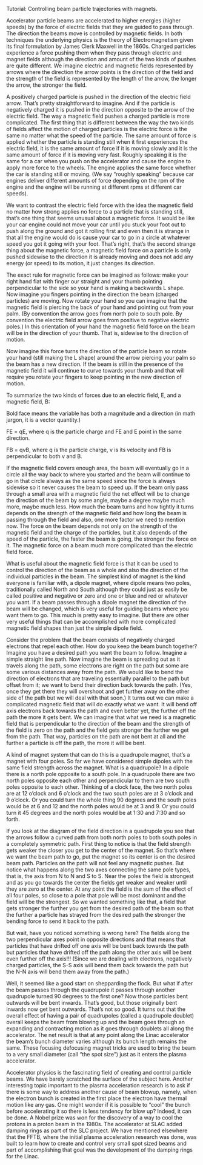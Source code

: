 
Tutorial: Controlling beam particle trajectories with magnets.

Accelerator particle beams are accelerated to higher energies (higher speeds) by the force of electric fields that they are guided to pass through. The direction the beams move is controlled by magnetic fields. In both techniques the underlying physics is the theory of Electromagnetism given its final formulation by James Clerk Maxwell in the 1860s. Charged particles experience a force pushing them when they pass through electric and magnet fields although the direction and amount of the two kinds of pushes are quite different. We imagine electric and magnetic fields represented by arrows where the direction the arrow points is the direction of the field and the strength of the field is represented by the length of the arrow, the longer the arrow, the stronger the field. 

A positively charged particle is pushed in the direction of the electric field arrow. That’s pretty straightforward to imagine. And if the particle is negatively charged it is pushed in the direction opposite to the arrow of the electric field. The way a magnetic field pushes a charged particle is more complicated. The first thing that is different between the way the two kinds of fields affect the motion of charged particles is the electric force is the same no matter what the speed of the particle. The same amount of force is applied whether the particle is standing still when it first experiences the electric field, it is the same amount of force if it is moving slowly and it is the same amount of force if it is moving very fast. Roughly speaking it is the same for a car when you push on the accelerator and cause the engine to apply more force to the wheels. The engine applies the same force whether the car is standing still or moving. (We say “roughly speaking” because car engines deliver different amounts of force depending on the rpm of the engine and the engine will be running at different rpms at different car speeds). 

We want to contrast the electric field force with the idea the magnetic field no matter how strong applies no force to a particle that is standing still, that’s one thing that seems unusual about a magnetic force. It would be like your car engine could not move your car until you stuck your foot out to push along the ground and got it rolling first and even then it is strange in that all the engine would do is cause your car to go in a circle at whatever speed you got it going with your foot. That’s right, that’s the second strange thing about the magnetic force, a magnetic field force on a particle is only pushed sidewise to the direction it is already moving and does not add any energy (or speed) to its motion, it just changes its direction. 

The exact rule for magnetic force can be imagined as follows: make your right hand flat with finger our straight and your thumb pointing perpendicular to the side so your hand is making a backwards L shape. Now imagine you fingers pointing in the direction the beam (charged particles) are moving. Now rotate your hand so you can imagine that the magnetic field is piercing the back of your hand and pointing out from your palm. (By convention the arrow goes from north pole to south pole. By convention the electric field arrow goes from positive to negative electric poles.) In this orientation of your hand the magnetic field force on the beam will be in the direction of your thumb. That is, sidewise to the direction of motion. 

Now imagine this force turns the direction of the particle beam so rotate your hand (still making the L shape) around the arrow piercing your palm so the beam has a new direction. If the beam is still in the presence of the magnetic field it will continue to curve towards your thumb and that will require you rotate your fingers to keep pointing in the new direction of motion. 

To summarize the two kinds of forces due to an electric field, E, and a magnetic field, B: 

Bold face means the variable has both a magnitude and a direction (in math jargon, it is a vector quantity.)

FE = qE, where q is the particle charge and FE and E point in the same direction.

FB = qvB, where q is the particle charge, v is its velocity and FB is perpendicular to both v and B.

If the magnetic field covers enough area, the beam will eventually go in a circle all the way back to where you started and the beam will continue to go in that circle always as the same speed since the force is always sidewise so it never causes the beam to speed up. If the beam only pass through a small area with a magnetic field the net effect will be to change the direction of the beam by some angle, maybe a degree maybe much more, maybe much less. How much the beam turns and how tightly it turns depends on the strength of the magnetic field and how long the beam is passing through the field and also, one more factor we need to mention now. The force on the beam depends not only on the strength of the magnetic field and the charge of the particles, but it also depends of the speed of the particle, the faster the beam is going, the stronger the force on it. The magnetic force on a beam much more complicated than the electric field force. 

What is useful about the magnetic field force is that it can be used to control the direction of the beam as a whole and also the direction of the individual particles in the beam. The simplest kind of magnet is the kind everyone is familiar with, a dipole magnet, where dipole means two poles, traditionally called North and South although they could just as easily be called positive and negative or zero and one or blue and red or whatever you want. If a beam passes through a dipole magnet the direction of the beam will be changed, which is very useful for guiding beams where you want them to go. This much is pretty easy to imagine. But there are other very useful things that can be accomplished with more complicated magnetic field shapes than just the simple dipole field. 

Consider the problem that the beam consists of negatively charged electrons that repel each other. How do you keep the beam bunch together? Imagine you have a desired path you want the beam to follow. Imagine a simple straight line path. Now imagine the beam is spreading out as it travels along the path, some electrons are right on the path but some are some various distances away from the path. We would like to bend the direction of electrons that are traveling essentially parallel to the path but offset from it; we want to bend their direction back towards the path. (Yes, once they get there they will overshoot and get further away on the other side of the path but we will deal with that soon.) It turns out we can make a complicated magnetic field that will do exactly what we want. It will bend off axis electrons back towards the path and even better yet, the further off the path the more it gets bent. We can imagine that what we need is a magnetic field that is perpendicular to the direction of the beam and the strength of the field is zero on the path and the field gets stronger the further we get from the path. That way, particles on the path are not bent at all and the further a particle is off the path, the more it will be bent. 

A kind of magnet system that can do this is a quadrupole magnet, that’s a magnet with four poles. So far we have considered simple dipoles with the same field strength across the magnet. What is a quadrupole? In a dipole there is a north pole opposite to a south pole. In a quadrupole there are two north poles opposite each other and perpendicular to them are two south poles opposite to each other. Thinking of a clock face, the two north poles are at 12 o’clock and 6 o’clock and the two south poles are at 3 o’clock and 9 o’clock. Or you could turn the whole thing 90 degrees and the south poles would be at 6 and 12 and the north poles would be at 3 and 9. Or you could turn it 45 degrees and the north poles would be at 1:30 and 7:30 and so forth. 

If you look at the diagram of the field direction in a quadrupole you see that the arrows follow a curved path from both north poles to both south poles in a completely symmetric path. First thing to notice is that the field strength gets weaker the closer you get to the center of the magnet. So that’s where we want the beam path to go, put the magnet so its center is on the desired beam path. Particles on the path will not feel any magnetic pushes. But notice what happens along the two axes connecting the same pole types, that is, the axis from N to N and S to S. Near the poles the field is strongest and as you go towards the center the fields get weaker and weaker until they are zero at the center. At any point the field is the sum of the effect of all four poles, so close to a pole that pole will be most dominant and the field will be the strongest. So we wanted something like that, a field that gets stronger the further you get from the desired path of the beam so that the further a particle has strayed from the desired path the stronger the bending force to send it back to the path. 

But wait, have you noticed something is wrong here? The fields along the two perpendicular axes point in opposite directions and that means that particles that have drifted off one axis will be bent back towards the path but particles that have drifted off the path along the other axis will be bent even further off the axis!!! (Since we are dealing with electrons, negatively charged particles, the S-S axis will bend them back towards the path but the N-N axis will bend them away from the path.) 

Well, it seemed like a good start on shepparding the flock. But what if after the beam passes through the quadrupole it passes through another quadrupole turned 90 degrees to the first one? Now those particles bent outwards will be bent inwards. That’s good, but those originally bent inwards now get bent outwards. That’s not so good. It turns out that the overall effect of having a pair of quadrupoles (called a quadrupole doublet) overall keeps the beam from blowing up and the beam goes through an expanding and contracting motion as it goes through doublets all along the accelerator. The net result is that at any point along the Linac accelerator the beam’s bunch diameter varies although its bunch length remains the same. These focusing defocusing magnet tricks are used to bring the beam to a very small diameter (call “the spot size”) just as it enters the plasma accelerator. 

Accelerator physics is the fascinating field of creating and control particle beams. We have barely scratched the surface of the subject here. Another interesting topic important to the plasma acceleration research is to ask if there is some way to address another cause of beam blowup, namely, when the electron bunch is created in the first place the electron have thermal motion like any gas. One might wonder if it is possible to “cool” the bunch before accelerating it so there is less tendency for blow up? Indeed, it can be done. A Nobel prize was won for the discovery of a way to cool the protons in a proton beam in the 1980s. The accelerator at SLAC added damping rings as part of the SLC project. We have mentioned elsewhere that the FFTB, where the initial plasma acceleration research was done, was built to learn how to create and control very small spot sized beams and part of accomplishing that goal was the development of the damping rings for the Linac.
